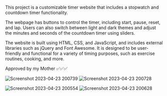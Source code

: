 This project is a customizable timer website that includes a stopwatch and countdown timer functionality. 

The webpage has buttons to control the timer, including start, pause, reset, and lap. Users can also switch between light and dark themes and adjust the minutes and seconds of the countdown timer using sliders. 

The website is built using HTML, CSS, and JavaScript, and includes external libraries such as jQuery and Font Awesome. 
It is designed to be user-friendly and functional for a variety of timing purposes, such as exercise routines, cooking, and more.

Approved by my Mother ✅✅✅

![Screenshot 2023-04-23 200739](https://user-images.githubusercontent.com/103477351/233874208-748e1c1d-b17e-4c9b-88c2-e5ce08d22e9f.png)
![Screenshot 2023-04-23 200728](https://user-images.githubusercontent.com/103477351/233874213-f80ac4ef-eb2b-4144-a425-85e9e98b914c.png)

![Screenshot 2023-04-23 200554](https://user-images.githubusercontent.com/103477351/233874209-41b78b0e-6005-4c46-9c31-c7df59e10efb.png)
![Screenshot 2023-04-23 200628](https://user-images.githubusercontent.com/103477351/233874211-022312c0-c662-43ec-bb8f-e5c370e2c0ea.png)

